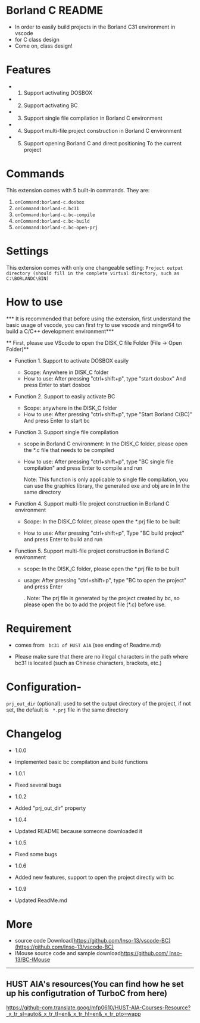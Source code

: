 # Borland C README 


- In order to easily build projects in the Borland C31 environment in vscode 
- for C class design 
- Come on, class design!  
  
# Features 

- 1. Support activating DOSBOX 
- 2. Support activating BC 
- 3. Support single file compilation in Borland C environment
- 4. Support multi-file project construction in Borland C environment 
- 5. Support opening Borland C and direct positioning To the current project   

# Commands
This extension comes with 5 built-in commands. They are:
1. `onCommand:borland-c.dosbox`
2. `onCommand:borland-c.bc31`
3. `onCommand:borland-c.bc-compile`
4. `onCommand:borland-c.bc-build`
5. `onCommand:borland-c.bc-open-prj`

# Settings
This extension comes with only one changeable setting:
`Project output directory (should fill in the complete virtual directory, such as C:\BORLANDC\BIN)`

# How to use 

*** It is recommended that before using the extension, first understand the basic usage of vscode, you can first try to use vscode and mingw64 to build a C/C++ development environment*** 

** First, please use VScode to open the DISK_C file Folder (File -> Open Folder)** 

- Function 1. Support to activate DOSBOX easily 
  + Scope: Anywhere in DISK_C folder 
  + How to use: After pressing "ctrl+shift+p", type "start dosbox" And press Enter to start dosbox 

- Function 2. Support to easily activate BC 
  + Scope: anywhere in the DISK_C folder 
  + How to use: After pressing "ctrl+shift+p", type "Start Borland C(BC)" And press Enter to start bc 

- Function 3. Support single file compilation 
  + scope in Borland C environment: In the DISK_C folder, please open the *.c file that needs to be compiled
  + How to use: After pressing "ctrl+shift+p", type "BC single file compilation" and press Enter to compile and run 

    Note: This function is only applicable to single file compilation, you can use the graphics library, the generated exe and obj are in In the same directory 


- Function 4. Support multi-file project construction in Borland C environment 
  + Scope: In the DISK_C folder, please open the *.prj file to be built 

  + How to use: After pressing "ctrl+shift+p", Type "BC build project" and press Enter to build and run 

- Function 5. Support multi-file project construction in Borland C environment 
  + scope: In the DISK_C folder, please open the *.prj file to be built 

  + usage: After pressing "ctrl+shift+p", type "BC to open the project" and press Enter 

    . Note: The prj file is generated by the project created by bc, so please open the bc to add the project file (*.c) before use. 

# Requirement 

* comes from ` bc31 of HUST AIA` (see ending of Readme.md)

* Please make sure that there are no illegal characters in the path where bc31 is located (such as Chinese characters, brackets, etc.)   

# Configuration- 

`prj_out_dir` (optional): used to set the output directory of the project, if not set, the default is ` *.prj` file in the same directory 


# Changelog 

- 1.0.0 
- Implemented basic bc compilation and build functions 


- 1.0.1 
- Fixed several bugs 


- 1.0.2 
- Added "prj_out_dir" property 


- 1.0.4
- Updated README because someone downloaded it 


- 1.0.5 
- Fixed some bugs 


- 1.0.6 
- Added new features, support to open the project directly with bc 


- 1.0.9 
- Updated ReadMe.md 


# More 
* source code Download[https://github.com/Inso-13/vscode-BC](https://github.com/Inso-13/vscode-BC) 
* IMouse source code and sample download[https://github.com/ Inso-13/BC-IMouse](https://github.com/Inso-13/BC-IMouse)

------

## HUST AIA's resources(You can find how he set up his configutration of TurboC from here)
https://github-com.translate.goog/mfp0610/HUST-AIA-Courses-Resource?_x_tr_sl=auto&_x_tr_tl=en&_x_tr_hl=en&_x_tr_pto=wapp

